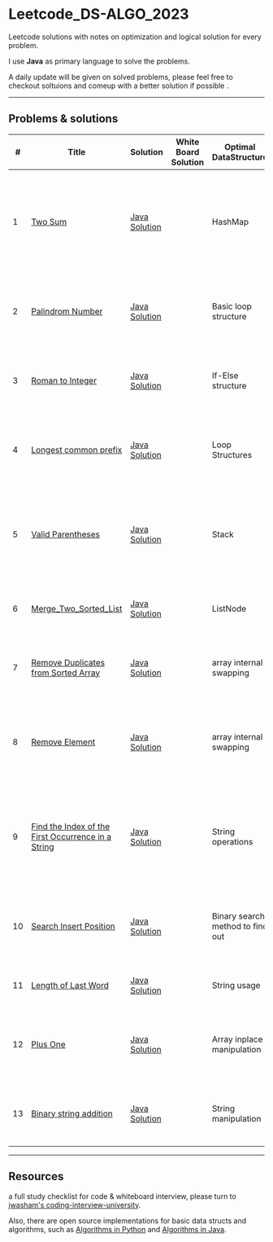 # Leetcode_DS-ALGO_2023
Leetcode solutions with notes on optimization and logical solution for every problem. 

I use <b>Java</b> as primary language to solve the problems.

A daily update will be given on solved problems, please feel free to checkout soltuions and comeup with a better solution if possible . 

---
## Problems & solutions

| # | Title | Solution | White Board Solution | Optimal DataStructure | Time Complexity |Description | New Resource|
|---| -------- | ----------- | -------------- |--------------------- | --------- | --------- | ------------|
| 1 | <a href ="https://leetcode.com/problems/two-sum/description/">Two Sum </a> | <a href="https://github.com/anudeep-17/Leetcode_DS-ALGO_2023/blob/Anudeep_progress/Two_sum.java">Java Solution</a> | | HashMap | O(n) | a targeted sum must be generated from given array of numbers and return their indices | <a href= "https://www.geeksforgeeks.org/java-util-hashmap-in-java-with-examples/">Hashmap</a> |
| 2 | <a href ="https://leetcode.com/problems/palindrome-number/description/">Palindrom Number </a> | <a href="https://github.com/anudeep-17/Leetcode_DS-ALGO_2023/blob/Anudeep_progress/Palindrom.java">Java Solution</a> |  | Basic loop structure | O(n) | the given number will be determined to be palindrome or not | Modulous and Math way of thinking |
| 3 | <a href ="https://leetcode.com/problems/roman-to-integer/description/">Roman to Integer </a> | <a href="https://github.com/anudeep-17/Leetcode_DS-ALGO_2023/blob/Anudeep_progress/RomanToInteger.java">Java Solution</a> |  | If-Else structure | O(n) | the given number will be converted to int from roman | ### |
| 4 | <a href ="https://leetcode.com/problems/longest-common-prefix/description/">Longest common prefix </a> | <a href="https://github.com/anudeep-17/Leetcode_DS-ALGO_2023/blob/Anudeep_progress/LongestCommonPrefix.java">Java Solution</a> |  | Loop Structures | O(nm) | find the longest common characters among the given strings | <a href="https://www.w3schools.com/java/ref_string_startswith.asp">StartsWith method</a> |
| 5 | <a href ="https://leetcode.com/problems/valid-parentheses/description/">Valid Parentheses</a> | <a href="https://github.com/anudeep-17/Leetcode_DS-ALGO_2023/blob/Anudeep_progress/Valid-Parenthesis.java">Java Solution</a> |  | Stack | O(n) | find if the parenthesis are in right order and every opening parenthesis have closing. | <a href="https://www.geeksforgeeks.org/stack-class-in-java/">Stack Implementation</a> |
| 6 | <a href ="https://leetcode.com/problems/merge-two-sorted-lists/description/">Merge_Two_Sorted_List</a> | <a href="https://github.com/anudeep-17/Leetcode_DS-ALGO_2023/blob/Anudeep_progress/Merge_Two_Sorted_List.java">Java Solution</a> |  | ListNode | O(n) | Merge two linked lists using their head list node | <a href="https://pages.cs.wisc.edu/~mcw/cs367/programs/P5/javadoc/ListNode#:~:text=This%20is%20the%20a%20node,next%20ListNode%20in%20the%20chain">List Node documentation</a> |
| 7 | <a href ="https://leetcode.com/problems/remove-duplicates-from-sorted-array/description/">Remove Duplicates from Sorted Array</a> | <a href="https://github.com/anudeep-17/Leetcode_DS-ALGO_2023/blob/Anudeep_progress/Remove_Duplicates_from_Sorted_Array.java">Java Solution</a> |  | array internal swapping | O(n) | remove duplicates from array and return number of uniques | ### |
| 8 | <a href ="https://leetcode.com/problems/remove-element/">Remove Element</a> | <a href="https://github.com/anudeep-17/Leetcode_DS-ALGO_2023/blob/Anudeep_progress/Remove_Element.java">Java Solution</a> |  | array internal swapping | O(n) | remove given target from array and rearrage the elemets after removing | ### |
| 9 | <a href ="https://leetcode.com/problems/find-the-index-of-the-first-occurrence-in-a-string/">Find the Index of the First Occurrence in a String</a> | <a href="https://github.com/anudeep-17/Leetcode_DS-ALGO_2023/blob/Anudeep_progress/Find_the_Index_of_the_First_Occurrence_in_a_String.java">Java Solution</a> |  | String operations | O((n-m+1)*m) | Search a needle string in a haystack and return where does the needle start in haystack else -1 | ### |
| 10 | <a href ="https://leetcode.com/problems/search-insert-position/">Search Insert Position</a> | <a href="https://github.com/anudeep-17/Leetcode_DS-ALGO_2023/blob/Anudeep_progress/Search_Insert_Position.java">Java Solution</a> |  | Binary search method to find out | O(ln n) | search for a target in array and return its existing or possible index | <a href="https://stackoverflow.com/questions/2307283/what-does-olog-n-mean-exactly">What is Log n</a> <a href="https://www.freecodecamp.org/news/big-o-notation-explained-with-examples">Example algorithms for all O</a> |
| 11 | <a href ="https://leetcode.com/problems/length-of-last-word/">Length of Last Word</a> | <a href="https://github.com/anudeep-17/Leetcode_DS-ALGO_2023/blob/Anudeep_progress/Length_of_Last_Word.java">Java Solution</a> |  | String usage | O(n) | give the last word length in a string | ### |
| 12 | <a href ="https://leetcode.com/problems/plus-one/">Plus One</a> | <a href="https://github.com/anudeep-17/Leetcode_DS-ALGO_2023/blob/Anudeep_progress/Plus_One.java">Java Solution</a> |  | Array inplace manipulation | O(n) | given digit array we add one to end of the digits and accordingly edit array. | ### |
| 13 | <a href ="https://leetcode.com/problems/add-binary/">Binary string addition</a> | <a href="https://github.com/anudeep-17/Leetcode_DS-ALGO_2023/blob/Anudeep_progress/Binary_Addition.java">Java Solution</a> |  | String manipulation | O(n) | Add two given binary strings and return result | ### |

---
## Resources 
a full study checklist for code & whiteboard interview, please turn to [jwasham's coding-interview-university](https://github.com/jwasham/coding-interview-university).

Also, there are open source implementations for basic data structs and algorithms, such as [Algorithms in Python](https://github.com/TheAlgorithms/Python) and [Algorithms in Java](https://github.com/TheAlgorithms/Java).
